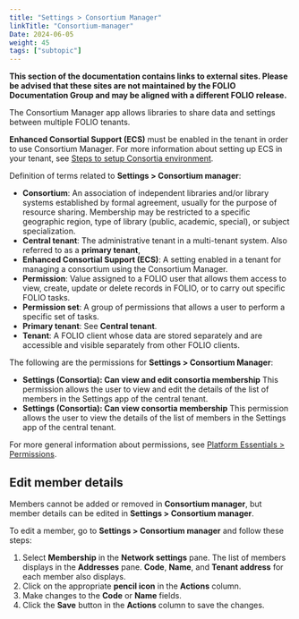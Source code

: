 ```yaml
---
title: "Settings > Consortium Manager"
linkTitle: "Consortium-manager"
Date: 2024-06-05
weight: 45
tags: ["subtopic"]
---
```



**This section of the documentation contains links to external sites. Please be advised that these sites are not maintained by the FOLIO Documentation Group and may be aligned with a different FOLIO release.**


The Consortium Manager app allows libraries to share data and settings between multiple FOLIO tenants. 


**Enhanced Consortial Support (ECS)** must be enabled in the tenant in order to use Consortium Manager. For more information about setting up ECS in your tenant, see [Steps to setup Consortia environment](https://wiki.folio.org/display/FOLIJET/Steps+to+setup+Consortia+env).


Definition of terms related to **Settings \> Consortium manager**:


* **Consortium**: An association of independent libraries and/or library systems established by formal agreement, usually for the purpose of resource sharing. Membership may be restricted to a specific geographic region, type of library (public, academic, special), or subject specialization.
* **Central tenant**: The administrative tenant in a multi-tenant system. Also referred to as a **primary tenant**, 
* **Enhanced Consortial Support (ECS)**: A setting enabled in a tenant for managing a consortium using the Consortium Manager.
* **Permission**: Value assigned to a FOLIO user that allows them access to view, create, update or delete records in FOLIO, or to carry out specific FOLIO tasks.
* **Permission set**: A group of permissions that allows a user to perform a specific set of tasks.
* **Primary tenant**: See **Central tenant**.
* **Tenant**: A FOLIO client whose data are stored separately and are accessible and visible separately from other FOLIO clients. 


The following are the permissions for **Settings \> Consortium Manager**:


* **Settings (Consortia): Can view and edit consortia membership** This permission allows the user to view and edit the details of the list of members in the Settings app of the central tenant.
* **Settings (Consortia): Can view consortia membership** This permission allows the user to view the details of the list of members in the Settings app of the central tenant.

For more general information about permissions, see [Platform Essentials \> Permissions](../../platform-essentials/permissions/).

## Edit member details


Members cannot be added or removed in **Consortium manager**, but member details can be edited in **Settings \> Consortium manager**.


To edit a member, go to **Settings \> Consortium manager** and follow these steps:


1. Select **Membership** in the **Network settings** pane. The list of members displays in the **Addresses** pane. **Code**, **Name**, and **Tenant address** for each member also displays. 
2. Click on the appropriate **pencil icon** in the **Actions** column. 
3. Make changes to the **Code** or **Name** fields. 
4. Click the **Save** button in the **Actions** column to save the changes.
